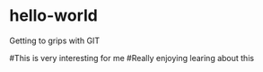 # hello-world
Getting to grips with GIT


#This is very interesting for me
#Really enjoying learing about this
